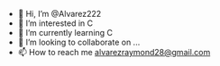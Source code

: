 - 👋 Hi, I’m @Alvarez222
- 👀 I’m interested in C
- 🌱 I’m currently learning C
- 💞️ I’m looking to collaborate on ...
- 📫 How to reach me alvarezraymond28@gmail.com

<!---
Alvarez222/Alvarez222 is a ✨ special ✨ repository because its `README.md` (this file) appears on your GitHub profile.
You can click the Preview link to take a look at your changes.
--->
